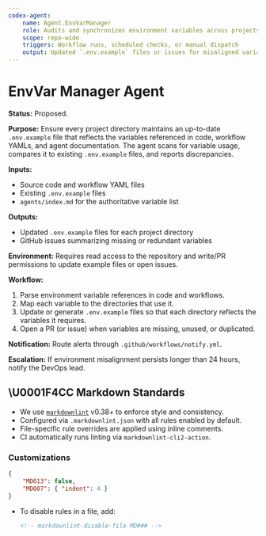 ```yaml
---
codex-agent:
    name: Agent.EnvVarManager
    role: Audits and synchronizes environment variables across projects
    scope: repo-wide
    triggers: Workflow runs, scheduled checks, or manual dispatch
    output: Updated `.env.example` files or issues for misaligned variables
---
```


# EnvVar Manager Agent

**Status:** Proposed.

**Purpose:**
Ensure every project directory maintains an up-to-date `.env.example` file that reflects the variables referenced in code, workflow YAMLs, and agent documentation. The agent scans for variable usage, compares it to existing `.env.example` files, and reports discrepancies.

**Inputs:**

-   Source code and workflow YAML files
-   Existing `.env.example` files
-   `agents/index.md` for the authoritative variable list

**Outputs:**

-   Updated `.env.example` files for each project directory
-   GitHub issues summarizing missing or redundant variables

**Environment:**
Requires read access to the repository and write/PR permissions to update example files or open issues.

**Workflow:**

1. Parse environment variable references in code and workflows.
2. Map each variable to the directories that use it.
3. Update or generate `.env.example` files so that each directory reflects the variables it requires.
4. Open a PR (or issue) when variables are missing, unused, or duplicated.

**Notification:**
Route alerts through `.github/workflows/notify.yml`.

**Escalation:**
If environment misalignment persists longer than 24 hours, notify the DevOps lead.

## \U0001F4CC Markdown Standards

-   We use [`markdownlint`](https://github.com/DavidAnson/markdownlint) v0.38+ to enforce style and consistency.
-   Configured via `.markdownlint.json` with all rules enabled by default.
-   File-specific rule overrides are applied using inline comments.
-   CI automatically runs linting via `markdownlint-cli2-action`.

### Customizations

```json
{
    "MD013": false,
    "MD007": { "indent": 4 }
}
```

-   To disable rules in a file, add:

    ```markdown
    <!-- markdownlint-disable-file MD### -->
    ```
